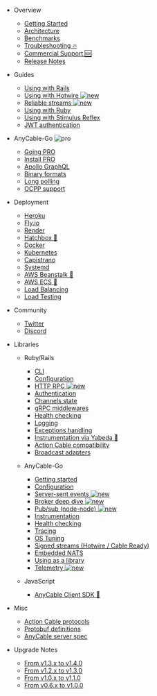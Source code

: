 <!-- markdownlint-disable -->

* Overview
  * [Getting Started](/getting_started.md)
  * [Architecture](/architecture.md)
  * [Benchmarks](/benchmarks.md)
  * [Troubleshooting 🔥](/troubleshooting.md)
  * [Commercial Support 🆘](https://anycable.io/#custom-solutions)
  * [Release Notes](/release_notes.md)

* Guides
  * [Using with Rails](/rails/getting_started.md)
  * [Using with Hotwire <img class='pro-badge' src='/assets/new.svg' alt='new' />](/guides/hotwire.md)
  * [Reliable streams <img class='pro-badge' src='/assets/new.svg' alt='new' />](/anycable-go/reliable_streams.md)
  * [Using with Ruby](/ruby/non_rails.md)
  * [Using with Stimulus Reflex](/rails/stimulus_reflex.md)
  * [JWT authentication](/anycable-go/jwt_identification.md)

* AnyCable-Go <img class='pro-badge' src='/assets/pro.svg' alt='pro' />
  * [Going PRO](/pro.md)
  * [Install PRO](/pro/install.md)
  * [Apollo GraphQL](/anycable-go/apollo.md)
  * [Binary formats](/anycable-go/binary_formats.md)
  * [Long polling](/anycable-go/long_polling.md)
  * [OCPP support](/anycable-go/ocpp.md)

* Deployment
  * [Heroku](/deployment/heroku.md)
  * [Fly.io](/deployment/fly.md)
  * [Render](/deployment/render.md)
  * <a rel="noopener" href="https://hatchbox.relationkit.io/articles/12-does-hatchbox-support-anycable" target="_blank">Hatchbox 🔗</a>
  * [Docker](/deployment/docker.md)
  * [Kubernetes](/deployment/kubernetes.md)
  * [Capistrano](/deployment/capistrano.md)
  * [Systemd](/deployment/systemd.md)
  * <a rel="noopener" href="https://jetrockets.com/blog/scaling-rails-docker-aws-beanstalk" target="_blank">AWS Beanstalk 🔗</a>
  * <a rel="noopener" href="https://medium.com/expsoftwareengineering/deploying-ruby-on-rails-with-anycable-using-docker-ecs-80f0da2051ba" target="_blank">AWS ECS 🔗</a>
  * [Load Balancing](/deployment/load_balancing.md)
  * [Load Testing](/deployment/load_testing.md)

* Community
  * [Twitter](https://twitter.com/any_cable)
  * [Discord](https://discord.com/channels/629472241427415060/944842112862670878)

* Libraries
  * Ruby/Rails
    * [CLI](/ruby/cli.md)
    * [Configuration](/ruby/configuration.md)
    * [HTTP RPC <img class='pro-badge' src='/assets/new.svg' alt='new' />](/ruby/http_rpc.md)
    * [Authentication](/rails/authentication.md)
    * [Channels state](/rails/channels_state.md)
    * [gRPC middlewares](/ruby/middlewares.md)
    * [Health checking](/ruby/health_checking.md)
    * [Logging](/ruby/logging.md)
    * [Exceptions handling](/ruby/exceptions.md)
    * <a rel="noopener" href="https://github.com/yabeda-rb/yabeda-anycable" target="_blank">Instrumentation via Yabeda 🔗</a>
    * [Action Cable compatibility](/rails/compatibility.md)
    * [Broadcast adapters](/ruby/broadcast_adapters.md)

  * AnyCable-Go
    * [Getting started](/anycable-go/getting_started.md)
    * [Configuration](/anycable-go/configuration.md)
    * [Server-sent events <img class='pro-badge' src='/assets/new.svg' alt='new' />](/anycable-go/sse.md)
    * [Broker deep dive <img class='pro-badge' src='/assets/new.svg' alt='new' />](/anycable-go/broker.md)
    * [Pub/sub (node-node) <img class='pro-badge' src='/assets/new.svg' alt='new' />](/anycable-go/pubsub.md)
    * [Instrumentation](/anycable-go/instrumentation.md)
    * [Health checking](/anycable-go/health_checking.md)
    * [Tracing](/anycable-go/tracing.md)
    * [OS Tuning](/anycable-go/os_tuning.md)
    * [Signed streams (Hotwire / Cable Ready)](/anycable-go/signed_streams.md)
    * [Embedded NATS](/anycable-go/embedded_nats.md)
    * [Using as a library](/anycable-go/library.md)
    * [Telemetry <img class='pro-badge' src='/assets/new.svg' alt='new' />](/anycable-go/telemetry.md)

  * JavaScript
    * <a rel="noopener" href="https://github.com/anycable/anycable-client" target="_blank">AnyCable Client SDK 🔗</a>

* Misc
  * [Action Cable protocols](/misc/action_cable_protocol.md)
  * [Protobuf definitions](/misc/rpc_proto.md)
  * [AnyCable server spec](/misc/how_to_anycable_server.md)

* Upgrade Notes
  * [From v1.3.x to v1.4.0](/upgrade-notes/1_3_0_to_1_4_0.md)
  * [From v1.2.x to v1.3.0](/upgrade-notes/1_2_0_to_1_3_0.md)
  * [From v1.0.x to v1.1.0](/upgrade-notes/1_0_0_to_1_1_0.md)
  * [From v0.6.x to v1.0.0](/upgrade-notes/0_6_0_to_1_0_0.md)

